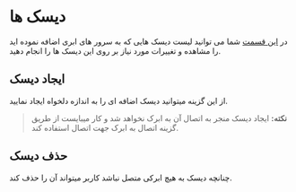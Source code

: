 # دیسک ها

در [این قسمت](https://panel.virakcloud.com/instances/volumes) شما می توانید لیست دیسک هایی که به سرور های ابری اضافه نموده اید را مشاهده و تغییرات مورد نیاز بر روی این دیسک ها را انجام دهید.

<DarkModeImage
  dark-src="/images/guides/fa/dark/instances/disk/disk-list.png"
  light-src="/images/guides/fa/light/instances/disk/disk-list.png"
  alt="Disk list"
/>

## ایجاد دیسک

از این گزینه میتوانید دیسک اضافه ای را به اندازه دلخواه ایجاد نمایید.

<DarkModeImage
  dark-src="/images/guides/fa/dark/instances/disk/disk-create.png"
  light-src="/images/guides/fa/light/instances/disk/disk-create.png"
  alt="Create Disk"
/>

> **نکته:** ایجاد دیسک منجر به اتصال آن به ابرک نخواهد شد و کار میبایست از طریق گزینه اتصال به ابرک جهت اتصال استفاده کند.

## حذف دیسک

چنانچه دیسک به هیچ ابرکی متصل نباشد کاربر میتواند آن را حذف کند.
